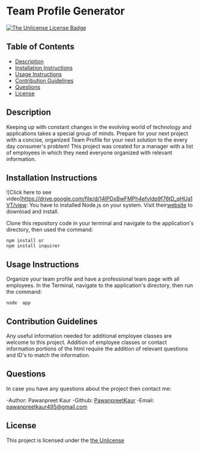 # Team Profile Generator

[![The Unlicense License Badge](https://img.shields.io/badge/license-The_Unlicense-blue)](https://choosealicense.com/licenses/unlicense/)

## Table of Contents

- [Description](#description)
- [Installation Instructions](#installation-instructions)
- [Usage Instructions](#usage-instructions)
- [Contribution Guidelines](#contribution-guidelines)
- [Questions](#questions)
- [License](#license)

## Description

Keeping up with constant changes in the evolving world of technology and applications takes a special group of minds. Prepare for your next project with a concise, organized Team Profile for your next solution to the every day consumer's problem! This project was created for a manager with a list of employees in which they need everyone organized with relevant information.

## Installation Instructions

![Click here to see video]https://drive.google.com/file/d/14IPDxBwFMPh4efvldp9f76tD_qHUa1VT/view:
You have to installed Node.js on your system. Visit their[website](https://nodejs.org/en/) to download and install.

Clone this repository code in your terminal and navigate to the application's directory, then used the command:

```
npm install or
npm install inquirer

```

## Usage Instructions

Organize your team profile and have a professional team page with all employees.
In the Terminal, navigate to the application's directory, then run the command:

```
node  app

```
## Contribution  Guidelines

Any useful information needed for additional employee classes are welcome to this project. Addition of employee classes or contact information portions of the html require the addition of relevant questions and ID's to match the information. 

## Questions

In case you have any questions about the project then contact me:

-Author: Pawanpreet Kaur
-Github: [PawanpreetKaur](https://github.com/pawan495)
-Email: pawanpreetkaur495@gmail.com

## License

This project is licensed under the [the Unlicense](https://choosealicense.com/licenses/unlicense/)


